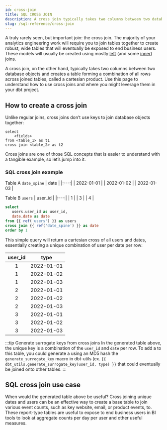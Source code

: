 ```yaml
---
id: cross-join
title: SQL CROSS JOIN
description: A cross join typically takes two columns between two database objects and creates a table forming a combination of all rows across joined tables, called a cartesian product.
slug: /sql-reference/cross-join
---
```


<head>
    <title>Working with cross joins in SQL</title>
</head>

A truly rarely seen, but important join: the cross join. The majority of your analytics engineering work will require you to join tables together to create robust, wide tables that will eventually be exposed to end business users. These models will usually be created using mostly [left](/sql-reference/left-join) (and some [inner](/sql-reference/inner-join)) joins.

A cross join, on the other hand, typically takes two columns between two database objects and creates a table forming a combination of all rows across joined tables, called a cartesian product. Use this page to understand how to use cross joins and where you might leverage them in your dbt project.

## How to create a cross join

Unlike regular joins, cross joins don’t use keys to join database objects together:

```
select
    <fields>
from <table_1> as t1
cross join <table_2> as t2
```

Cross joins are one of those SQL concepts that is easier to understand with a tangible example, so let’s jump into it.

### SQL cross join example

Table A `date_spine`
| date |
|:---:|
| 2022-01-01 |
| 2022-01-02 |
| 2022-01-03 |

Table B `users`
| user_id |
|:---:|
| 1 |
| 3 |
| 4 |

```sql
select
   users.user_id as user_id,
   date.date as date
from {{ ref('users') }} as users
cross join {{ ref('date_spine') }} as date
order by 1
```

This simple query will return a cartesian cross of all users and dates, essentially creating a unique combination of user per date per row:

| user_id | type |
|:---:|:---:|
| 1 | 2022-01-01 |
| 1 | 2022-01-02 |
| 1 | 2022-01-03 |
| 2 | 2022-01-01 |
| 2 | 2022-01-02 |
| 2 | 2022-01-03 |
| 3 | 2022-01-01 |
| 3 | 2022-01-02 |
| 3 | 2022-01-03 |

:::tip Generate surrogate keys from cross joins
In the generated table above, the unique key is a combination of the `user_id` and `date` per row. To add a <Term id="primary-key" /> to this table, you could generate a <Term id="surrogate-key" /> using an MD5 hash the `generate_surrogate_key` macro in dbt-utils (ex. `{{ dbt_utils.generate_surrogate_key(user_id, type) }}` that could eventually be joined onto other tables.
:::

## SQL cross join use case

When would the generated table above be useful? Cross joining unique dates and users can be an effective way to create a base table to join various event counts, such as key website, email, or product events, to. These report-type tables are useful to expose to end business users in BI tools to look at aggregate counts per day per user and other useful measures.